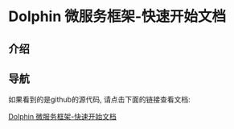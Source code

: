 # Dolphin 微服务框架-快速开始文档

## 介绍


## 导航

如果看到的是github的源代码, 请点击下面的链接查看文档:

[Dolphin 微服务框架-快速开始文档](https://quickstart.dolphin.basiccloud.net)
